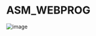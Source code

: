 ﻿# ASM_WEBPROG
![image](https://user-images.githubusercontent.com/105042689/196264161-647b1fd3-5add-4bd3-9540-609bb351da16.png)
